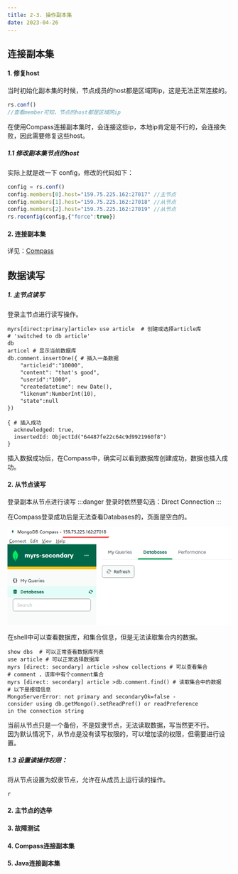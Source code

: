 ```yaml
---
title: 2-3. 操作副本集
date: 2023-04-26
---
```


## 连接副本集
#### 1. 修复host
当时初始化副本集的时候，节点成员的host都是区域网ip，这是无法正常连接的。
```js
rs.conf()
//查看member可知，节点的host都是区域网ip
```

在使用Compass连接副本集时，会连接这些ip，本地ip肯定是不行的，会连接失败，因此需要修复这些host。

##### 1.1 修改副本集节点的host
实际上就是改一下 config，修改的代码如下：

```js
config = rs.conf()
config.members[0].host="159.75.225.162:27017" //主节点
config.members[1].host="159.75.225.162:27018" //从节点
config.members[2].host="159.75.225.162:27019" //从节点
rs.reconfig(config,{"force":true})
```
#### 2. 连接副本集
详见：[Compass](/sql/mongodb/4.dev/4-1.Compass.md)



## 数据读写
##### 1. 主节点读写
登录主节点进行读写操作。
```shell
myrs[direct:primary]article> use article  # 创建或选择article库
# 'switched to db article'
db
articel # 显示当前数据库
db.comment.insertOne({ # 插入一条数据
    "articleid":"10000",
    "content": "that's good",
    "userid":"1000",
    "createdatetime": new Date(),
    "likenum":NumberInt(10),
    "state":null
})

{ # 插入成功
  acknowledged: true,
  insertedId: ObjectId("64487fe22c64c9d9921960f8")
}
```
插入数据成功后，在Compass中，确实可以看到数据库创建成功，数据也插入成功。

#### 2. 从节点读写
登录副本从节点进行读写
:::danger
登录时依然要勾选：Direct Connection
:::

在Compass登录成功后是无法查看Databases的，页面是空白的。

![2-3-1](/img/sql/mongodb/2-3-1.png)

在shell中可以查看数据库，和集合信息，但是无法读取集合内的数据。
```shell
show dbs  # 可以正常查看数据库列表
use article # 可以正常选择数据库
myrs [direct: secondary] article >show collections # 可以查看集合
# comment ，该库中有个comment集合
myrs [direct: secondary] article >db.comment.find() # 读取集合中的数据
# 以下是报错信息
MongoServerError: not primary and secondaryOk=false -
consider using db.getMongo().setReadPref() or readPreference 
in the connection string

```

当前从节点只是一个备份，不是奴隶节点，无法读取数据，写当然更不行。  
因为默认情况下，从节点是没有读写权限的，可以增加读的权限，但需要进行设置。

#####  1.3 设置读操作权限：
将从节点设置为奴隶节点，允许在从成员上运行读的操作。
```shell
r
```


#### 2. 主节点的选举


#### 3. 故障测试

#### 4. Compass连接副本集

#### 5. Java连接副本集